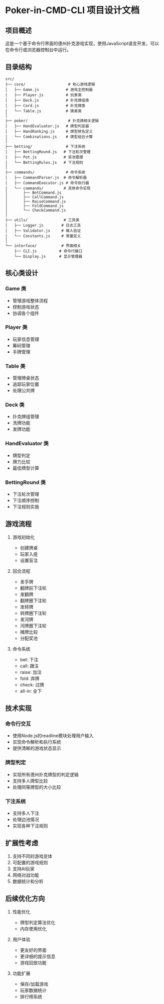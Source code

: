# Poker-in-CMD-CLI 项目设计文档

## 项目概述
这是一个基于命令行界面的德州扑克游戏实现，使用JavaScript语言开发，可以在命令行或浏览器控制台中运行。

## 目录结构
```
src/
├── core/                   # 核心游戏逻辑
│   ├── Game.js            # 游戏主控制器
│   ├── Player.js          # 玩家类
│   ├── Deck.js            # 扑克牌组类
│   ├── Card.js            # 扑克牌类
│   └── Table.js           # 牌桌类
│
├── poker/                  # 扑克牌相关逻辑
│   ├── HandEvaluator.js   # 牌型判定器
│   ├── HandRanking.js     # 牌型排名定义
│   └── Combinations.js    # 牌型组合计算
│
├── betting/               # 下注系统
│   ├── BettingRound.js   # 下注轮次管理
│   ├── Pot.js            # 奖池管理
│   └── BettingRules.js   # 下注规则
│
├── commands/              # 命令系统
│   ├── CommandParser.js  # 命令解析器
│   ├── CommandExecutor.js # 命令执行器
│   └── commands/         # 具体命令实现
│       ├── BetCommand.js
│       ├── CallCommand.js
│       ├── RaiseCommand.js
│       ├── FoldCommand.js
│       └── CheckCommand.js
│
├── utils/                # 工具类
│   ├── Logger.js        # 日志工具
│   ├── Validator.js     # 输入验证
│   └── Constants.js     # 常量定义
│
└── interface/           # 界面相关
    ├── CLI.js          # 命令行接口
    └── Display.js      # 显示管理器
```

## 核心类设计

### Game 类
- 管理游戏整体流程
- 控制游戏状态
- 协调各个组件

### Player 类
- 玩家信息管理
- 筹码管理
- 手牌管理

### Table 类
- 管理牌桌状态
- 追踪玩家位置
- 处理公共牌

### Deck 类
- 扑克牌组管理
- 洗牌功能
- 发牌功能

### HandEvaluator 类
- 牌型判定
- 牌力比较
- 最佳牌型计算

### BettingRound 类
- 下注轮次管理
- 下注顺序控制
- 下注规则实施

## 游戏流程

1. 游戏初始化
   - 创建牌桌
   - 玩家入座
   - 设置盲注

2. 回合流程
   - 发手牌
   - 翻牌前下注轮
   - 发翻牌
   - 翻牌圈下注轮
   - 发转牌
   - 转牌圈下注轮
   - 发河牌
   - 河牌圈下注轮
   - 摊牌比较
   - 分配奖池

3. 命令系统
   - bet: 下注
   - call: 跟注
   - raise: 加注
   - fold: 弃牌
   - check: 过牌
   - all-in: 全下

## 技术实现

### 命令行交互
- 使用Node.js的readline模块处理用户输入
- 实现命令解析和执行系统
- 提供清晰的游戏状态显示

### 牌型判定
- 实现所有德州扑克牌型的判定逻辑
- 支持多人牌型比较
- 处理同等牌型的大小比较

### 下注系统
- 支持多人下注
- 处理边池情况
- 实现各种下注规则

## 扩展性考虑

1. 支持不同的游戏变体
2. 可配置的游戏规则
3. 支持AI玩家
4. 网络对战功能
5. 数据统计和分析

## 后续优化方向

1. 性能优化
   - 牌型判定算法优化
   - 内存使用优化

2. 用户体验
   - 更友好的界面
   - 更详细的提示信息
   - 游戏回放功能

3. 功能扩展
   - 保存/加载游戏
   - 玩家数据统计
   - 排行榜系统